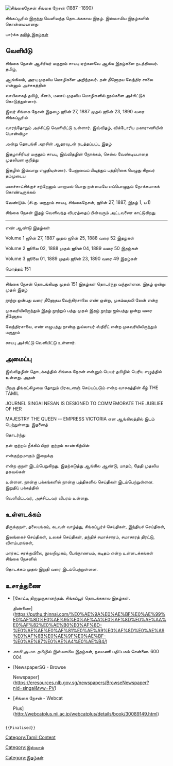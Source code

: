![சிங்கைநேசன்](Singainesan.jpg "சிங்கைநேசன்") சிங்கை நேசன் (1887 -1890)
சிங்கப்பூரில் இருந்து வெளிவந்த தொடக்ககால இதழ். இஸ்லாமிய இதழ்களில் தொன்மையானது

பார்க்க [தமிழ் இதழ்கள்](தமிழ்_இதழ்கள் "wikilink")

## வெளியீடு

சிங்கை நேசன் ஆசிரியர் மகுதூம் சாயபு ஏற்கனவே ஆகிய இதழ்களை நடத்தியவர். தமிழ்,
ஆங்கிலம், அரபு முதலிய மொழிகளை அறிந்தவர். தன் தீனோதய வேந்திர சாலை என்னும் அச்சகத்தின்
வாயிலாகத் தமிழ், சீனம், மலாய் முதலிய மொழிகளில் நூல்களை அச்சிட்டுக் கொடுத்துள்ளார்.
இவர் சிங்கை நேசன் இதழை ஜூன் 27, 1887 முதல் ஜூன் 23, 1890 வரை சிங்கப்பூரில்
வாரந்தோறும் அச்சிட்டு வெளியிட்டு உள்ளார். இவ்விதழ், விக்டோரிய மகாராணியின் பொன்விழா
அன்று தொடங்கி அரசின் ஆதரவுடன் நடத்தப்பட்ட இதழ்

இதழாசிரியர் மகுதூம் சாயபு, இவ்விதழின் நோக்கம், செல்ல வேண்டியபாதை முதலியன குறித்து
இதழில் இவ்வாறு எழுதியுள்ளார். பேனாவைப் பிடித்துப் பத்திரிகை யெழுது கிறவர் தம்முடைய
மனச்சாட்சிக்குச் சற்றேனும் மாறாமல் பொது நன்மையே எப்பொழுதும் நோக்கமாகக் கொண்டிருக்கல்
வேண்டும். (சி.கு. மகுதூம் சாயபு, சிங்கைநேசன், ஜூன் 27, 1887, இதழ் 1, ப.1)

சிங்கை நேசன் இதழ் வெளிவந்த விபரத்தைப் பின்வரும் அட்டவணை காட்டுகிறது.

  ---------- ------------------------------------- ----------
  எண்         ஆண்டு                                  இதழ்கள்
  Volume 1   ஜூன் 27, 1887 முதல் ஜூன் 25, 1888 வரை    52 இதழ்கள்
  Volume 2   ஜூலை 02, 1888 முதல் ஜூன் 04, 1889 வரை   50 இதழ்கள்
  Volume 3   ஜூலை 01, 1889 முதல் ஜூன் 23, 1890 வரை   49 இதழ்கள்
  மொத்தம்                                            151
  ---------- ------------------------------------- ----------

சிங்கை நேசன் தொடங்கியது முதல் 151 இதழ்கள் தொடர்ந்து வந்துள்ளன. இதழ் ஒன்று முதல் இதழ்
நூற்று ஒன்பது வரை தீனோதய வேந்திரசாலை எண் ஒன்று, முகம்மதலி லேன் என்ற
முகவரியிலிருந்தும் இதழ் நூற்றுப் பத்து முதல் இதழ் நூற்று ஐம்பத்து ஒன்று வரை தீனோதய
வேந்திரசாலை, எண் எழுபத்து நான்கு துல்லாயர் ஸ்திரீட் என்ற முகவரியிலிருந்தும் மகுதூம்
சாயபு அச்சிட்டு வெளியிட்டு உள்ளார்.

## அமைப்பு

இவ்விதழின் தொடக்கத்தில் சிங்கை நேசன் என்னும் பெயர் தமிழில் பெரிய எழுத்தில் உள்ளது. அதன்
பிறகு திங்கட்கிழமை தோறும் பிரகடனஞ் செய்யப்படும் என்ற வாசகத்தின் கீழ் THE TAMIL
JOURNEL SINGAI NESAN IS DESIGNED TO COMMEMORATE THE JUBLIEE OF HER
MAJESTRY THE QUEEN -- EMPRESS VICTORIA என ஆங்கிலத்தில் இடம் பெற்றுள்ளது. இதனைத்
தொடர்ந்து

தன் குற்றம் நீக்கிப் பிறர் குற்றம் காண்கிற்பின்

என்குற்றமாகும் இறைக்கு

என்ற குறள் இடம்பெறுகிறது. இதற்கடுத்து ஆங்கில ஆண்டு, மாதம், தேதி முதலிய தகவல்கள்
உள்ளன. நான்கு பக்கங்களில் நான்கு பத்திகளில் செய்திகள் இடம்பெற்றுள்ளன. இறுதிப் பக்கத்தில்
வெளியிட்டவர், அச்சிட்டவர் விபரம் உள்ளது.

## உள்ளடக்கம்

திருக்குறள், தலையங்கம், கடவுள் வாழ்த்து, சிங்கப்பூர்ச் செய்திகள், இந்தியச் செய்திகள்,
இலங்கைச் செய்திகள், உலகச் செய்திகள், தந்திச் சமாச்சாரம், சமாசாரத் திரட்டு, விளம்பரங்கள்,
மார்கட் சரக்குவிலை, நூலறிமுகம், பேங்நாணயம், கடிதம் என்ற உள்ளடக்கங்கள் சிங்கை நேசனில்
தொடக்கம் முதல் இறுதி வரை இடம்பெற்றுள்ளன.

## உசாத்துணை

-   [கோட்டி திருமுருகானந்தம். சிங்கப்பூர் தொடக்ககால இதழ்கள்.
    திண்ணை](https://puthu.thinnai.com/%E0%AE%9A%E0%AE%BF%E0%AE%99%E0%AF%8D%E0%AE%95%E0%AE%AA%E0%AF%8D%E0%AE%AA%E0%AF%82%E0%AE%B0%E0%AF%8D-%E0%AE%AE%E0%AF%81%E0%AE%A9%E0%AF%8D%E0%AE%A9%E0%AF%8B%E0%AE%9F%E0%AE%BF-%E0%AE%87%E0%AE%A4%E0%AE%B4/)
-   *சாமி அ.மா.* தமிழில் இஸ்லாமிய இதழ்கள், நவமணி பதிப்பகம் சென்னை. 600 004
-   [NewspaperSG - Browse
    Newspaper](https://eresources.nlb.gov.sg/newspapers/BrowseNewspaper?nid=singai&tvw=PV)
-   [சிங்கை நேசன் - Webcat
    Plus](http://webcatplus.nii.ac.jp/webcatplus/details/book/30089149.html)

```{=mediawiki}
{{Finalised}}
```
[Category:Tamil Content](Category:Tamil_Content "wikilink")
[Category:இஸ்லாம்](Category:இஸ்லாம் "wikilink")
[Category:இதழ்கள்](Category:இதழ்கள் "wikilink")
